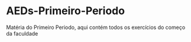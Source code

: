 # AEDs-Primeiro-Periodo
Matéria do Primeiro Periodo, aqui contém todos os exercícios do começo da faculdade
